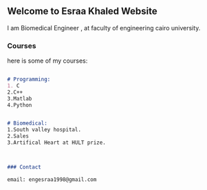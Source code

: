 ## Welcome to Esraa Khaled Website
I am Biomedical Engineer , at faculty of engineering cairo university.

### Courses
here is some of my courses:
```markdown

# Programming:
1. C
2.C++
3.Matlab
4.Python


# Biomedical:
1.South valley hospital. 
2.Sales
3.Artifical Heart at HULT prize.



### Contact

email: engesraa1998@gmail.com
